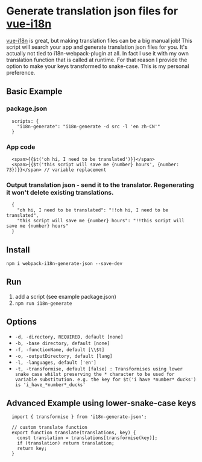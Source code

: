 # Generate translation json files for [vue-i18n](https://github.com/kazupon/vue-i18n)

[vue-i18n](https://github.com/kazupon/vue-i18n) is great, but making translation files can be a big manual job! This script will search your app and generate translation json files for you.
It's actually not tied to i18n-webpack-plugin at all. In fact I use it with my own translation function that is called at runtime. For that reason I provide the option to make your keys transformed to snake-case. This is my personal preference.

## Basic Example

### package.json
```
  scripts: {
    "i18n-generate": "i18n-generate -d src -l 'en zh-CN'"
  }
```

### App code
```
  <span>{{$t('oh hi, I need to be translated')}}</span>
  <span>{{$t('this script will save me {number} hours', {number: 73})}}</span> // variable replacement
```

### Output translation json - send it to the translator. Regenerating it won't delete existing translations.
```
  {
    "oh hi, I need to be translated": "!!oh hi, I need to be translated",
    "this script will save me {number} hours": "!!this script will save me {number} hours"
  }  
```

## Install
`npm i webpack-i18n-generate-json --save-dev`

## Run
1. add a script (see example package.json)
2. `npm run i18n-generate`

## Options
- `-d, -directory, REQUIRED, default [none]`
- `-b, -base directory, default [none]`
- `-f, -functionName, default [\\$t]`
- `-o, -outputDirectory, default [lang]`
- `-l, -languages, default ['en']`
- `-t, -transformise, default [false] : Transformises using lower snake case whilst preserving the * character to be used for variable substitution. e.g. the key for $t('i have *number* ducks') is 'i_have_*number*_ducks'`

## Advanced Example using lower-snake-case keys
```
  import { transformise } from 'i18n-generate-json';

  // custom translate function
  export function translate(translations, key) {
    const translation = translations[transformise(key)];
    if (translation) return translation;    
    return key;
  }
```